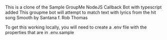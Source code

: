 This is a clone of the Sample GroupMe NodeJS Callback Bot with typescript added
This groupme bot will attempt to match text with lyrics from the hit song Smooth by Santana f. Rob Thomas

To get this working locally, you will need to create a .env file with the properties that are in .env.sample